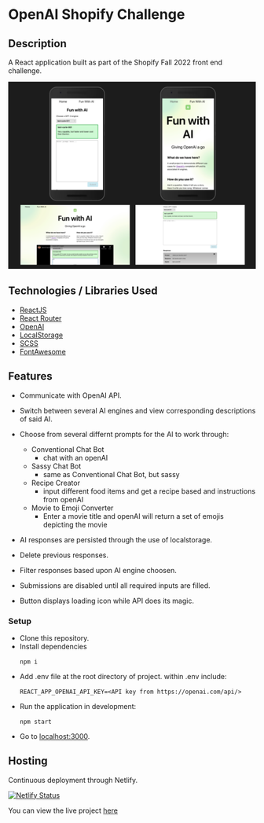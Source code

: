 # OpenAI Shopify Challenge

## Description

A React application built as part of the Shopify Fall 2022 front end challenge.

![views](/public/views.png)

<!-- <div style='display: flex; padding:20px'>
  <span style='display: flex; justify-content: center; align-items:center'>
    <img src='./public/MobileAIForm.png' alt='mobile-form' width='50%'>
  </span>
  <span style='display: flex; justify-content: center; align-items:center'>
    <img src='./public/MobileAIHome.png' alt='mobile-home' width='50%'>
  </span>
</div>
<div style='display: flex; padding-bottom: 20px;'>
  <span style='display: flex; justify-content: center; align-items:center'>
    <img src='./public/AIHomePage.png' alt='mobile-form' width='95%'>
  </span>
  <span style='display: flex; justify-content: center; align-items:center'>
    <img src='./public/AIForm.png' alt='mobile-home' width='95%'>
  </span>
</div> -->

## Technologies / Libraries Used

- [ReactJS](https://reactjs.org/)
- [React Router](https://reactrouter.com/docs/en/v6)
- [OpenAI](https://openai.com/)
- [LocalStorage](https://developer.mozilla.org/en-US/docs/Web/API/Window/localStorage)
- [SCSS](https://sass-lang.com/)
- [FontAwesome](https://fontawesome.com/)

## Features

- Communicate with OpenAI API.
- Switch between several AI engines and view corresponding descriptions of said AI.
- Choose from several differnt prompts for the AI to work through:

  - Conventional Chat Bot
    - chat with an openAI
  - Sassy Chat Bot
    - same as Conventional Chat Bot, but sassy
  - Recipe Creator
    - input different food items and get a recipe based and instructions from openAI
  - Movie to Emoji Converter
    - Enter a movie title and openAI will return a set of emojis depicting the movie

- AI responses are persisted through the use of localstorage.
- Delete previous responses.
- Filter responses based upon AI engine choosen.
- Submissions are disabled until all required inputs are filled.
- Button displays loading icon while API does its magic.

### Setup

- Clone this repository.
- Install dependencies
  ```
  npm i
  ```
- Add .env file at the root directory of project. within .env include:
  ```
  REACT_APP_OPENAI_API_KEY=<API key from https://openai.com/api/>
  ```
- Run the application in development:
  ```
  npm start
  ```
- Go to [localhost:3000](http://localhost:3000/).

## Hosting

Continuous deployment through Netlify.

[![Netlify Status](https://api.netlify.com/api/v1/badges/bd262b41-dd09-4550-a010-9d3f35daa32f/deploy-status)](https://app.netlify.com/sites/openaishopify/deploys)

You can view the live project [here](https://openaishopify.netlify.app/)
